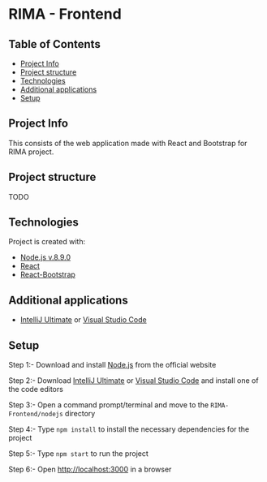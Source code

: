 # RIMA - Frontend

## Table of Contents

* [Project Info](#project-info)
* [Project structure](#project-structure)
* [Technologies](#technologies)
* [Additional applications](#Additional-applications)
* [Setup](#setup)

## Project Info

This consists of the web application made with React and Bootstrap for RIMA project.

## Project structure

TODO

## Technologies

Project is created with:

- [Node.js v.8.9.0](https://nodejs.org/dist/v8.9.0/)
- [React](https://reactjs.org/docs/getting-started.html)
- [React-Bootstrap](https://react-bootstrap.github.io/)

## Additional applications

- [IntelliJ Ultimate](https://www.jetbrains.com/de-de/idea/download/#section=windows) or [Visual Studio Code](https://code.visualstudio.com/download)


## Setup

Step 1:- Download and install [Node.js](https://nodejs.org/dist/v8.9.0/) from the official website

Step 2:- Download [IntelliJ Ultimate](https://www.jetbrains.com/de-de/idea/download/#section=windows) or [Visual Studio Code](https://code.visualstudio.com/download) and install one of the code editors

Step 3:- Open a command prompt/terminal and move to the ``RIMA-Frontend/nodejs`` directory

Step 4:- Type ``npm install`` to install the necessary dependencies for the project

Step 5:- Type ``npm start`` to run the project

Step 6:- Open [http://localhost:3000](http://localhost:3000/) in a browser


